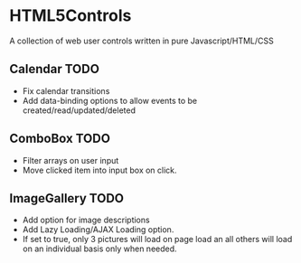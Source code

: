 # HTML5Controls
A collection of web user controls written in pure Javascript/HTML/CSS

## Calendar TODO
- Fix calendar transitions
- Add data-binding options to allow events to be created/read/updated/deleted

## ComboBox TODO
- Filter arrays on user input
- Move clicked item into input box on click.

## ImageGallery TODO
-   Add option for image descriptions
-   Add Lazy Loading/AJAX Loading option.
  -   If set to true, only 3 pictures will load on page load an all others will load on an individual basis only when needed.
